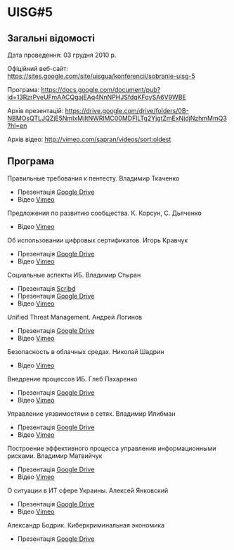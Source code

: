 # UISG#5

## Загальні відомості

Дата проведення: 03 грудня 2010 р.

Офіційний веб-сайт: https://sites.google.com/site/uisgua/konferencii/sobranie-uisg-5

Програма: https://docs.google.com/document/pub?id=13RzrPveUFmAACQgajEAq4NnNPHJSfdqKFqySA6V9WBE

Архів презентацій: https://drive.google.com/drive/folders/0B-NBMOsQTLJQZjE5NmIxMjItNWRlMC00MDFlLTg2YjgtZmExNjdjNzhmMmQ3?hl=en

Архів відео: http://vimeo.com/sapran/videos/sort:oldest

## Програма

Правильные требования к пентесту. Владимир Ткаченко
- Презентація [Google Drive](https://drive.google.com/open?id=1PeQabNumjIoG8aWe16qS9wAEo7uL-8sjwUhNSy71q2g)
- Відео [Vimeo](https://vimeo.com/23304928)

Предложения по развитию сообщества. К. Корсун, С. Дьяченко
- Відео [Vimeo](https://vimeo.com/23304418)

Об использовании цифровых сертификатов. Игорь Кравчук
- Презентація [Google Drive](https://drive.google.com/file/d/0B-NBMOsQTLJQYWYyN2IyMGYtZGQyYS00ZmIzLTlhNWItMTQ3ODQwNGE0Yzhi/view?layout=list&ddrp=1&sort=name&num=50#)
- Відео [Vimeo](https://vimeo.com/23304343)

Социальные аспекты ИБ. Владимир Стыран
- Презентація [Scribd](http://www.scribd.com/full/44638536?access_key=key-ld3b6jux6m6a32m5w14)
- Презентація [Google Drive](https://drive.google.com/open?id=0B-NBMOsQTLJQMDMwNzE0ZjYtOTAwYy00OGMzLWI3OGItMGMxZWFkYmY0Nzdh)
- Відео [Vimeo](https://vimeo.com/23273663)

Unified Threat Management. Андрей Логинов
- Презентація [Google Drive](https://docs.google.com/leaf?id=0B-NBMOsQTLJQM2I2Mzk4MWYtZTc4Mi00YjkyLWI0ZWMtYTk1NjM5NmU2Yzk5&sort=name&layout=list&num=50)
- Відео [Vimeo](https://vimeo.com/23272521)

Безопасность в облачных средах. Николай Шадрин
- Відео [Vimeo](https://vimeo.com/23272399)

Внедрение процессов ИБ. Глеб Пахаренко
- Презентація [Google Drive](https://docs.google.com/leaf?id=0B-NBMOsQTLJQYjJjYzE4YWUtYTQ1Ny00NmU4LWFkNjctNGUxYWU5NWU0ODEx&sort=name&layout=list&num=50)
- Відео [Vimeo](https://vimeo.com/23272183)

Управление уязвимостями в сетях. Владимир Илибман
- Презентація [Google Drive](https://docs.google.com/leaf?id=0AeNBMOsQTLJQZGhkeG4yZzZfNTk2aG03a3EzbXE&sort=name&layout=list&num=50)
- Відео [Vimeo](https://vimeo.com/23269876)

Построение эффективного процесса управления информационными рисками. Владимир Матвийчук
- Презентація [Google Drive](https://drive.google.com/open?id=0B-NBMOsQTLJQMzlkN2JjZjctNjUxNi00M2JmLThkYzQtZWE4NGFhODMzZWU3)
- Відео [Vimeo](https://vimeo.com/23268207)

О ситуации в ИТ сфере Украины. Алексей Янковский
- Презентація [Google Drive](https://docs.google.com/leaf?id=0AeNBMOsQTLJQZGhkeG4yZzZfNTc5Z253amNmZjc&sort=name&layout=list&num=50)
- Відео [Vimeo](https://vimeo.com/23267646)

Александр Бодрик. Киберкриминальная экономика
- Презентація [Google Drive](https://drive.google.com/open?id=1-PN4B3U6d42mP_XUbsXxLl3dVQ-sczcuegAAuthhVgM)